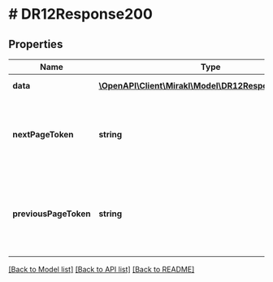 # # DR12Response200

## Properties

Name | Type | Description | Notes
------------ | ------------- | ------------- | -------------
**data** | [**\OpenAPI\Client\Mirakl\Model\DR12Response200Data[]**](DR12Response200Data.md) | Page of data | [optional]
**nextPageToken** | **string** | Token to access the next page. Absent if the current page is the last one. | [optional]
**previousPageToken** | **string** | Token to access the previous page. Absent if the current page is the first one. | [optional]

[[Back to Model list]](../../README.md#models) [[Back to API list]](../../README.md#endpoints) [[Back to README]](../../README.md)

